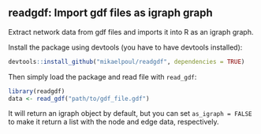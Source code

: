 ## readgdf: Import gdf files as igraph graph

Extract network data from gdf files and imports it into R as an igraph graph.

Install the package using devtools (you have to have devtools installed):

``` R
devtools::install_github("mikaelpoul/readgdf", dependencies = TRUE)
```

Then simply load the package and read file with `read_gdf`:

``` R
library(readgdf)
data <- read_gdf("path/to/gdf_file.gdf")
```

It will return an igraph object by default, but you can set `as_igraph = FALSE` to make it return a list with the node and edge data, respectively.



